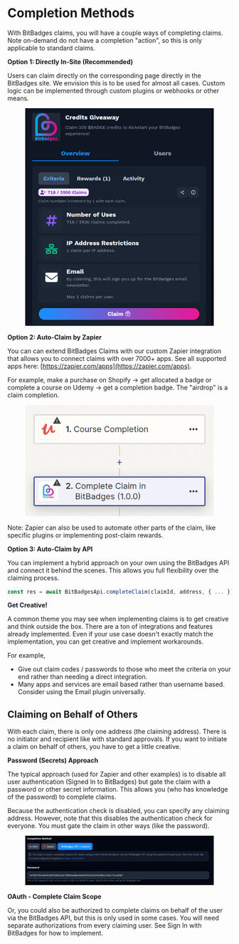 # Completion Methods

With BitBadges claims, you will have a couple ways of completing claims. Note on-demand do not have a completion "action", so this is only applicable to standard claims.

**Option 1: Directly In-Site (Recommended)**

Users can claim directly on the corresponding page directly in the BitBadges site. We envision this is to be used for almost all cases. Custom logic can be implemented through custom plugins or webhooks or other means.

<figure><img src="../../.gitbook/assets/image (1) (1) (1) (1) (1) (1) (1) (1) (1) (1) (1) (1) (1) (1) (1) (1) (1) (1) (1) (1) (1) (1) (1) (1) (1) (1) (1).png" alt=""><figcaption></figcaption></figure>

**Option 2: Auto-Claim by Zapier**

You can can extend BitBadges Claims with our custom Zapier integration that allows you to connect claims with over 7000+ apps. See all supported apps here: [https://zapier.com/apps](https://zapier.com/apps).

For example, make a purchase on Shopify -> get allocated a badge or complete a course on Udemy -> get a completion badge. The "airdrop" is a claim completion.

<figure><img src="../../.gitbook/assets/image (87).png" alt=""><figcaption></figcaption></figure>

Note: Zapier can also be used to automate other parts of the claim, like specific plugins or implementing post-claim rewards.

**Option 3: Auto-Claim by API**

You can implement a hybrid approach on your own using the BitBadges API and connect it behind the scenes. This allows you full flexibility over the claiming process.

```typescript
const res = await BitBadgesApi.completeClaim(claimId, address, { ... });
```

**Get Creative!**

A common theme you may see when implementing claims is to get creative and think outside the box. There are a ton of integrations and features already implemented. Even if your use case doesn't exactly match the implementation, you can get creative and implement workarounds.

For example,

* Give out claim codes / passwords to those who meet the criteria on your end rather than needing a direct integration.
* Many apps and services are email based rather than username based. Consider using the Email plugin universally.

## Claiming on Behalf of Others

With each claim, there is only one address (the claiming address). There is no initiator and recipient like with standard approvals. If you want to initiate a claim on behalf of others, you have to get a little creative.

**Password (Secrets) Approach**

The typical approach (used for Zapier and other examples) is to disable all user authentication (Signed In to BitBadges) but gate the claim with a password or other secret information. This allows you (who has knowledge of the password) to complete claims.

Because the authentication check is disabled, you can specify any claiming address. However, note that this disables the authentication check for everyone. You must gate the claim in other ways (like the password).

<figure><img src="../../.gitbook/assets/image (187).png" alt=""><figcaption></figcaption></figure>

**OAuth - Complete Claim Scope**

Or, you could also be authorized to complete claims on behalf of the user via the BitBadges API, but this is only used in some cases. You will need separate authorizations from every claiming user. See Sign In with BitBadges for how to implement.
